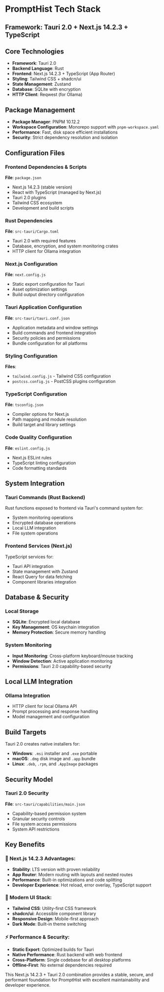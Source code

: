 # PromptHist Tech Stack

## Framework: **Tauri 2.0 + Next.js 14.2.3 + TypeScript**

## Core Technologies

- **Framework**: Tauri 2.0
- **Backend Language**: Rust
- **Frontend**: Next.js 14.2.3 + TypeScript (App Router)
- **Styling**: Tailwind CSS + shadcn/ui
- **State Management**: Zustand
- **Database**: SQLite with encryption
- **HTTP Client**: Reqwest (for Ollama)

## Package Management

- **Package Manager**: PNPM 10.12.2
- **Workspace Configuration**: Monorepo support with `pnpm-workspace.yaml`
- **Performance**: Fast, disk space efficient installations
- **Security**: Strict dependency resolution and isolation

## Configuration Files

### Frontend Dependencies & Scripts

**File**: `package.json`

- Next.js 14.2.3 (stable version)
- React with TypeScript (managed by Next.js)
- Tauri 2.0 plugins
- Tailwind CSS ecosystem
- Development and build scripts

### Rust Dependencies

**File**: `src-tauri/Cargo.toml`

- Tauri 2.0 with required features
- Database, encryption, and system monitoring crates
- HTTP client for Ollama integration

### Next.js Configuration

**File**: `next.config.js`

- Static export configuration for Tauri
- Asset optimization settings
- Build output directory configuration

### Tauri Application Configuration

**File**: `src-tauri/tauri.conf.json`

- Application metadata and window settings
- Build commands and frontend integration
- Security policies and permissions
- Bundle configuration for all platforms

### Styling Configuration

**Files**:

- `tailwind.config.js` - Tailwind CSS configuration
- `postcss.config.js` - PostCSS plugins configuration

### TypeScript Configuration

**File**: `tsconfig.json`

- Compiler options for Next.js
- Path mapping and module resolution
- Build target and library settings

### Code Quality Configuration

**File**: `eslint.config.js`

- Next.js ESLint rules
- TypeScript linting configuration
- Code formatting standards

## System Integration

### Tauri Commands (Rust Backend)

Rust functions exposed to frontend via Tauri's command system for:

- System monitoring operations
- Encrypted database operations
- Local LLM integration
- File system operations

### Frontend Services (Next.js)

TypeScript services for:

- Tauri API integration
- State management with Zustand
- React Query for data fetching
- Component libraries integration

## Database & Security

### Local Storage

- **SQLite**: Encrypted local database
- **Key Management**: OS keychain integration
- **Memory Protection**: Secure memory handling

### System Monitoring

- **Input Monitoring**: Cross-platform keyboard/mouse tracking
- **Window Detection**: Active application monitoring
- **Permissions**: Tauri 2.0 capability-based security

## Local LLM Integration

### Ollama Integration

- HTTP client for local Ollama API
- Prompt processing and response handling
- Model management and configuration

## Build Targets

Tauri 2.0 creates native installers for:

- **Windows**: `.msi` installer and `.exe` portable
- **macOS**: `.dmg` disk image and `.app` bundle
- **Linux**: `.deb`, `.rpm`, and `.AppImage` packages

## Security Model

### Tauri 2.0 Security

**File**: `src-tauri/capabilities/main.json`

- Capability-based permission system
- Granular security controls
- File system access permissions
- System API restrictions

## Key Benefits

### **🚀 Next.js 14.2.3 Advantages:**

- **Stability**: LTS version with proven reliability
- **App Router**: Modern routing with layouts and nested routes
- **Performance**: Built-in optimizations and code splitting
- **Developer Experience**: Hot reload, error overlay, TypeScript support

### **🎨 Modern UI Stack:**

- **Tailwind CSS**: Utility-first CSS framework
- **shadcn/ui**: Accessible component library
- **Responsive Design**: Mobile-first approach
- **Dark Mode**: Built-in theme switching

### **⚡ Performance & Security:**

- **Static Export**: Optimized builds for Tauri
- **Native Performance**: Rust backend with web frontend
- **Cross-Platform**: Single codebase for all desktop platforms
- **Offline-First**: No external dependencies required

This Next.js 14.2.3 + Tauri 2.0 combination provides a stable, secure, and performant foundation for PromptHist with excellent maintainability and developer experience.
